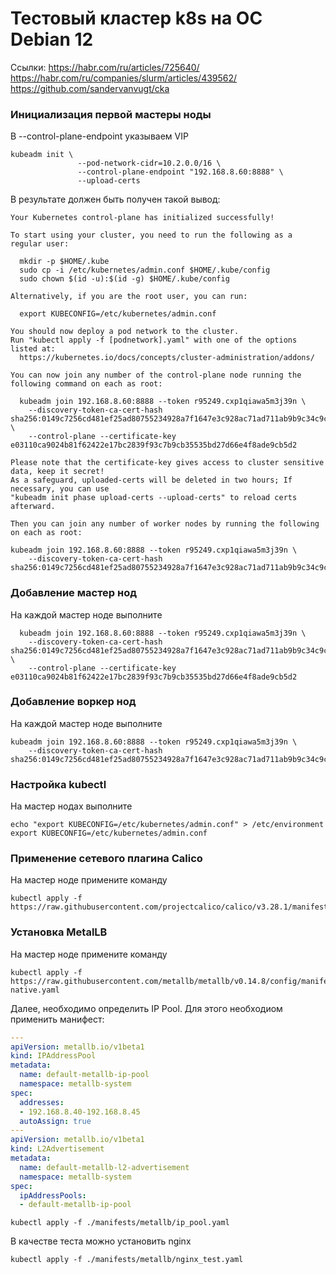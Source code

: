 
# Тестовый кластер k8s на ОС Debian 12

Ссылки:
https://habr.com/ru/articles/725640/
https://habr.com/ru/companies/slurm/articles/439562/
https://github.com/sandervanvugt/cka


### Инициализация первой мастеры ноды

В --control-plane-endpoint указываем VIP

```
kubeadm init \
               --pod-network-cidr=10.2.0.0/16 \
               --control-plane-endpoint "192.168.8.60:8888" \
               --upload-certs
```

В результате должен быть получен такой вывод:

```
Your Kubernetes control-plane has initialized successfully!

To start using your cluster, you need to run the following as a regular user:

  mkdir -p $HOME/.kube
  sudo cp -i /etc/kubernetes/admin.conf $HOME/.kube/config
  sudo chown $(id -u):$(id -g) $HOME/.kube/config

Alternatively, if you are the root user, you can run:

  export KUBECONFIG=/etc/kubernetes/admin.conf

You should now deploy a pod network to the cluster.
Run "kubectl apply -f [podnetwork].yaml" with one of the options listed at:
  https://kubernetes.io/docs/concepts/cluster-administration/addons/

You can now join any number of the control-plane node running the following command on each as root:

  kubeadm join 192.168.8.60:8888 --token r95249.cxp1qiawa5m3j39n \
	--discovery-token-ca-cert-hash sha256:0149c7256cd481ef25ad80755234928a7f1647e3c928ac71ad711ab9b9c34c9c \
	--control-plane --certificate-key e03110ca9024b81f62422e17bc2839f93c7b9cb35535bd27d66e4f8ade9cb5d2

Please note that the certificate-key gives access to cluster sensitive data, keep it secret!
As a safeguard, uploaded-certs will be deleted in two hours; If necessary, you can use
"kubeadm init phase upload-certs --upload-certs" to reload certs afterward.

Then you can join any number of worker nodes by running the following on each as root:

kubeadm join 192.168.8.60:8888 --token r95249.cxp1qiawa5m3j39n \
	--discovery-token-ca-cert-hash sha256:0149c7256cd481ef25ad80755234928a7f1647e3c928ac71ad711ab9b9c34c9c 

```

### Добавление мастер нод

На каждой мастер ноде выполните

```
  kubeadm join 192.168.8.60:8888 --token r95249.cxp1qiawa5m3j39n \
	--discovery-token-ca-cert-hash sha256:0149c7256cd481ef25ad80755234928a7f1647e3c928ac71ad711ab9b9c34c9c \
	--control-plane --certificate-key e03110ca9024b81f62422e17bc2839f93c7b9cb35535bd27d66e4f8ade9cb5d2
```

### Добавление воркер нод

На каждой мастер ноде выполните

```
kubeadm join 192.168.8.60:8888 --token r95249.cxp1qiawa5m3j39n \
	--discovery-token-ca-cert-hash sha256:0149c7256cd481ef25ad80755234928a7f1647e3c928ac71ad711ab9b9c34c9c 
```

### Настройка kubectl

На мастер нодах выполните

```
echo "export KUBECONFIG=/etc/kubernetes/admin.conf" > /etc/environment
export KUBECONFIG=/etc/kubernetes/admin.conf
```

### Применение сетевого плагина Calico

На мастер ноде примените команду

```
kubectl apply -f https://raw.githubusercontent.com/projectcalico/calico/v3.28.1/manifests/calico.yaml
```


### Установка MetalLB

На мастер ноде примените команду

```
kubectl apply -f https://raw.githubusercontent.com/metallb/metallb/v0.14.8/config/manifests/metallb-native.yaml
```

Далее, необходимо определить IP Pool. Для этого необходиом применить манифест:

```yaml
---
apiVersion: metallb.io/v1beta1
kind: IPAddressPool
metadata:
  name: default-metallb-ip-pool
  namespace: metallb-system
spec:
  addresses:
  - 192.168.8.40-192.168.8.45
  autoAssign: true
---
apiVersion: metallb.io/v1beta1
kind: L2Advertisement
metadata:
  name: default-metallb-l2-advertisement
  namespace: metallb-system
spec:
  ipAddressPools:
  - default-metallb-ip-pool

```


```
kubectl apply -f ./manifests/metallb/ip_pool.yaml
```

В качестве теста можно установить nginx

```
kubectl apply -f ./manifests/metallb/nginx_test.yaml 
```